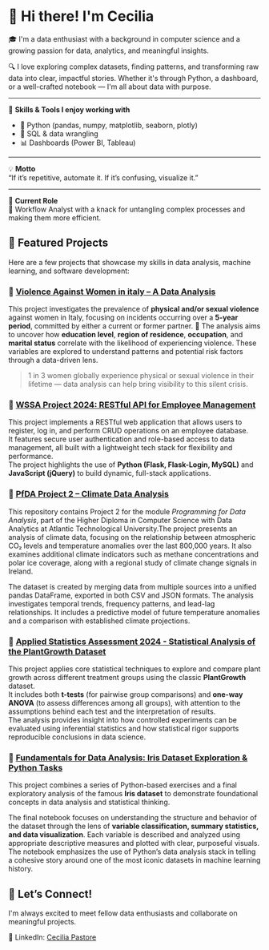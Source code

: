 
# 👋 Hi there! I'm Cecilia

🎓 I'm a data enthusiast with a background in computer science and a growing passion for data, analytics, and meaningful insights.

🔍 I love exploring complex datasets, finding patterns, and transforming raw data into clear, impactful stories. Whether it's through Python, a dashboard, or a well-crafted notebook — I'm all about data with purpose.

---
🧠 **Skills & Tools I enjoy working with**
- 🐍 Python (pandas, numpy, matplotlib, seaborn, plotly)
- 💾 SQL & data wrangling
- 📊 Dashboards (Power BI, Tableau)
---

💡 **Motto**  
“If it’s repetitive, automate it. If it’s confusing, visualize it.”

---

💼 **Current Role**  
🧩 Workflow Analyst with a knack for untangling complex processes and making them more efficient.

## 🌟 Featured Projects

Here are a few projects that showcase my skills in data analysis, machine learning, and software development:

### 🔵 [Violence Against Women in italy – A Data Analysis](https://github.com/Cecilia8989/PfDA_Assignement)

This project investigates the prevalence of **physical and/or sexual violence** against women in Italy, focusing on incidents occurring over a **5-year period**, committed by either a current or former partner.
🔎 The analysis aims to uncover how **education level**, **region of residence**, **occupation**, and **marital status** correlate with the likelihood of experiencing violence. These variables are explored to understand patterns and potential risk factors through a data-driven lens.

> 1 in 3 women globally experience physical or sexual violence in their lifetime — data analysis can help bring visibility to this silent crisis.

### 🔵 [WSSA Project 2024: RESTful API for Employee Management](https://github.com/Cecilia8989/WSAA-Project)
This project implements a RESTful web application that allows users to register, log in, and perform CRUD operations on an employee database.  
It features secure user authentication and role-based access to data management, all built with a lightweight tech stack for flexibility and performance.  
The project highlights the use of **Python (Flask, Flask-Login, MySQL)** and **JavaScript (jQuery)** to build dynamic, full-stack applications.  

### 🔵 [PfDA Project 2 – Climate Data Analysis](https://github.com/Cecilia8989/PfDA_Project2)

This repository contains Project 2 for the module *Programming for Data Analysis*, part of the Higher Diploma in Computer Science with Data Analytics at Atlantic Technological University.The project presents an analysis of climate data, focusing on the relationship between atmospheric CO₂ levels and temperature anomalies over the last 800,000 years. It also examines additional climate indicators such as methane concentrations and polar ice coverage, along with a regional study of climate change signals in Ireland.

The dataset is created by merging data from multiple sources into a unified pandas DataFrame, exported in both CSV and JSON formats. The analysis investigates temporal trends, frequency patterns, and lead-lag relationships. It includes a predictive model of future temperature anomalies and a comparison with established climate projections.

### 🔵 [Applied Statistics Assessment 2024 - Statistical Analysis of the PlantGrowth Dataset](https://github.com/Cecilia8989/applied_statistics_assessment)  
This project applies core statistical techniques to explore and compare plant growth across different treatment groups using the classic **PlantGrowth** dataset.  
It includes both **t-tests** (for pairwise group comparisons) and **one-way ANOVA** (to assess differences among all groups), with attention to the assumptions behind each test and the interpretation of results.  
The analysis provides insight into how controlled experiments can be evaluated using inferential statistics and how statistical rigor supports reproducible conclusions in data science.

### 🔵 [Fundamentals for Data Analysis: Iris Dataset Exploration & Python Tasks](https://github.com/Cecilia8989/fund_data_analysis)
This project combines a series of Python-based exercises and a final exploratory analysis of the famous **Iris dataset** to demonstrate foundational concepts in data analysis and statistical thinking.

The final notebook focuses on understanding the structure and behavior of the dataset through the lens of **variable classification, summary statistics, and data visualization**. Each variable is described and analyzed using appropriate descriptive measures and plotted with clear, purposeful visuals. The notebook emphasizes the use of Python’s data analysis stack in telling a cohesive story around one of the most iconic datasets in machine learning history.

## 🤝 Let’s Connect!
I'm always excited to meet fellow data enthusiasts and collaborate on meaningful projects.

🔗 LinkedIn: [Cecilia Pastore](https://www.linkedin.com/in/cecilia-pastore-a17a0b173/)

